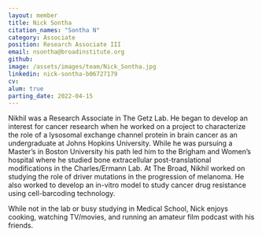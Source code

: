 ```yaml
---
layout: member
title: Nick Sontha
citation_names: "Sontha N"
category: Associate
position: Research Associate III
email: nsontha@broadinstitute.org
github:
image: /assets/images/team/Nick_Sontha.jpg
linkedin: nick-sontha-b06727179
cv:
alum: true
parting_date: 2022-04-15
---
```


Nikhil was a Research Associate in The Getz Lab. He began to develop an interest for cancer research when he worked on a project to characterize the role of a lysosomal exchange channel protein in brain cancer as an undergraduate at Johns Hopkins University. While he was pursuing a Master’s in Boston University his path led him to the Brigham and Women’s hospital where he studied bone extracellular post-translational modifications in the Charles/Ermann Lab. At The Broad, Nikhil worked on studying the role of driver mutations in the progression of melanoma. He also worked to develop an in-vitro model to study cancer drug resistance using cell-barcoding technology.  


While not in the lab or busy studying in Medical School, Nick enjoys cooking, watching TV/movies, and running an amateur film podcast with his friends.
